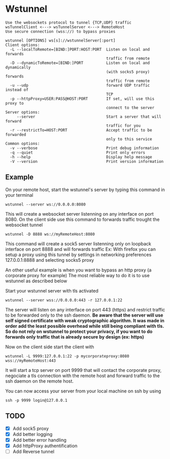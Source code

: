 # Wstunnel
```
Use the websockets protocol to tunnel {TCP,UDP} traffic
wsTunnelClient <---> wsTunnelServer <---> RemoteHost
Use secure connection (wss://) to bypass proxies

wstunnel [OPTIONS] ws[s]://wstunnelServer[:port]
Client options:
  -L --localToRemote=[BIND:]PORT:HOST:PORT  Listen on local and forwards
                                            traffic from remote
  -D --dynamicToRemote=[BIND:]PORT          Listen on local and dynamically
                                            (with socks5 proxy) forwards
                                            traffic from remote
  -u --udp                                  forward UDP traffic instead of
                                            TCP
  -p --httpProxy=USER:PASS@HOST:PORT        If set, will use this proxy to
                                            connect to the server
Server options:
     --server                               Start a server that will forward
                                            traffic for you
  -r --restrictTo=HOST:PORT                 Accept traffic to be forwarded
                                            only to this service
Common options:
  -v --verbose                              Print debug information
  -q --quiet                                Print only errors
  -h --help                                 Display help message
  -V --version                              Print version information
```

## Example
On your remote host, start the wstunnel's server by typing this command in your terminal
```
wstunnel --server ws://0.0.0.0:8080
```
This will create a websocket server listenning on any interface on port 8080.
On the client side use this command to forwards traffic trought the websocket tunnel
```
wstunnel -D 8888 ws://myRemoteHost:8080
```
This command will create a sock5 server listenning only on loopback interface on port 8888 and will forwards traffic
Ex: With firefox you can setup a proxy using this tunnel by settings in networking preferences 127.0.0.1:8888 and selecting socks5 proxy

An other useful example is when you want to bypass an http proxy (a corporate proxy for example)
The most reliable way to do it is to use wstunnel  as described below

Start your wstunnel server with tls activated
```
wstunnel --server wss://0.0.0.0:443 -r 127.0.0.1:22
```
The server will listen on any interface on port 443 (https) and restrict traffic to be forwarded only to the ssh daemon.
**Be aware that the server will use self signed certificate with weak cryptographic algorithm.
It was made in order add the least possible overhead while still being compliant with tls.
So do not rely on wstunnel to protect your privacy, if you want to do forwards only traffic that is already secure by design (ex: https)**

Now on the client side start the client with
```
wstunnel -L 9999:127.0.0.1:22 -p mycorporateproxy:8080 wss://myRemoteHost:443
```
It will start a tcp server on port 9999 that will contact the corporate proxy, negociate a tls connection with the remote host and forward traffic to the ssh daemon on the remote host.

You can now access your server from your local machine on ssh by using
```
ssh -p 9999 login@127.0.0.1
```


## TODO
- [x] Add sock5 proxy
- [x] Add better logging
- [x] Add better error handling
- [x] Add httpProxy authentification
- [ ] Add Reverse tunnel
